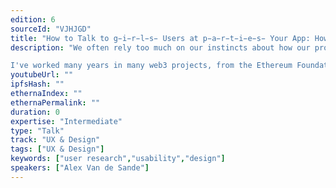 ```yaml
---
edition: 6
sourceId: "VJHJGD"
title: "How to Talk to g̵i̵r̵l̵s̵ Users at p̵a̵r̵t̵i̵e̵s̵ Your App: How to Do User Research in a Remote Environment"
description: "We often rely too much on our instincts about how our product work or prior knowledge on how it should be read. More often than not, we are wrong. Newcomers will always use your app in the \"wrong\" manner and talking to them will reveal many ways in which you can improve your product.

I've worked many years in many web3 projects, from the Ethereum Foundation Wallet, to ENS and specially a full year at the Defi protocol Balancer as a User Researcher. I would love to share what I've learned."
youtubeUrl: ""
ipfsHash: ""
ethernaIndex: ""
ethernaPermalink: ""
duration: 0
expertise: "Intermediate"
type: "Talk"
track: "UX & Design"
tags: ["UX & Design"]
keywords: ["user research","usability","design"]
speakers: ["Alex Van de Sande"]
---
```

